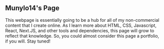 ## Munylo14's Page

This webpage is essentially going to be a hub for all of my non-commercial content that I create online.  As I learn more about HTML, CSS, Javascript, React, Next.JS, and other tools and dependencies, this page will grow to reflect that knowledge.  So, you could almost consider this page a portfolio, if you will.  Stay tuned!